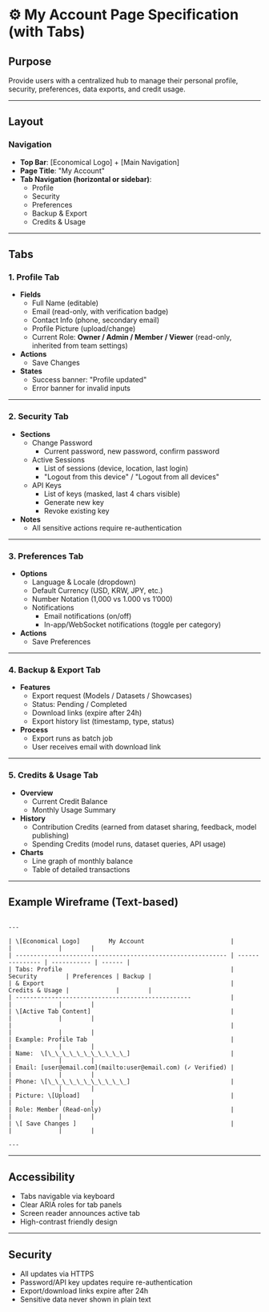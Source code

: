 # ⚙️ My Account Page Specification (with Tabs)

## Purpose
Provide users with a centralized hub to manage their personal profile, security, preferences, data exports, and credit usage.

---

## Layout

### Navigation
- **Top Bar**: [Economical Logo] + [Main Navigation]
- **Page Title**: "My Account"
- **Tab Navigation (horizontal or sidebar)**:
  - Profile
  - Security
  - Preferences
  - Backup & Export
  - Credits & Usage

---

## Tabs

### 1. Profile Tab
- **Fields**
  - Full Name (editable)
  - Email (read-only, with verification badge)
  - Contact Info (phone, secondary email)
  - Profile Picture (upload/change)
  - Current Role: **Owner / Admin / Member / Viewer** (read-only, inherited from team settings)
- **Actions**
  - Save Changes
- **States**
  - Success banner: "Profile updated"
  - Error banner for invalid inputs

---

### 2. Security Tab
- **Sections**
  - Change Password
    - Current password, new password, confirm password
  - Active Sessions
    - List of sessions (device, location, last login)
    - "Logout from this device" / "Logout from all devices"
  - API Keys
    - List of keys (masked, last 4 chars visible)
    - Generate new key
    - Revoke existing key
- **Notes**
  - All sensitive actions require re-authentication

---

### 3. Preferences Tab
- **Options**
  - Language & Locale (dropdown)
  - Default Currency (USD, KRW, JPY, etc.)
  - Number Notation (1,000 vs 1.000 vs 1’000)
  - Notifications
    - Email notifications (on/off)
    - In-app/WebSocket notifications (toggle per category)
- **Actions**
  - Save Preferences

---

### 4. Backup & Export Tab
- **Features**
  - Export request (Models / Datasets / Showcases)
  - Status: Pending / Completed
  - Download links (expire after 24h)
  - Export history list (timestamp, type, status)
- **Process**
  - Export runs as batch job
  - User receives email with download link

---

### 5. Credits & Usage Tab
- **Overview**
  - Current Credit Balance
  - Monthly Usage Summary
- **History**
  - Contribution Credits (earned from dataset sharing, feedback, model publishing)
  - Spending Credits (model runs, dataset queries, API usage)
- **Charts**
  - Line graph of monthly balance
  - Table of detailed transactions

---

## Example Wireframe (Text-based)

```

---

| \[Economical Logo]        My Account                        |                 |             |        |
| ----------------------------------------------------------- | --------------- | ----------- | ------ |
| Tabs: Profile                                               | Security        | Preferences | Backup |
| & Export                                                    | Credits & Usage |             |        |
| -------------------------------------------------           |                 |             |        |
| \[Active Tab Content]                                       |                 |             |        |
|                                                             |                 |             |        |
| Example: Profile Tab                                        |                 |             |        |
| Name:  \[\_\_\_\_\_\_\_\_\_\_\_]                            |                 |             |        |
| Email: [user@email.com](mailto:user@email.com) (✓ Verified) |                 |             |        |
| Phone: \[\_\_\_\_\_\_\_\_\_\_\_]                            |                 |             |        |
| Picture: \[Upload]                                          |                 |             |        |
| Role: Member (Read-only)                                    |                 |             |        |
| \[ Save Changes ]                                           |                 |             |        |

---

```

---

## Accessibility
- Tabs navigable via keyboard
- Clear ARIA roles for tab panels
- Screen reader announces active tab
- High-contrast friendly design

---

## Security
- All updates via HTTPS
- Password/API key updates require re-authentication
- Export/download links expire after 24h
- Sensitive data never shown in plain text
